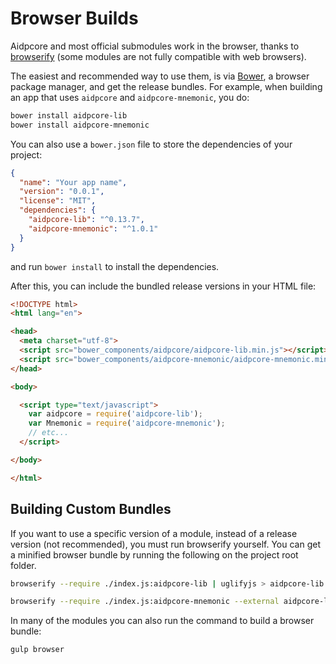 # Browser Builds
Aidpcore and most official submodules work in the browser, thanks to [browserify](http://browserify.org/) (some modules are not fully compatible with web browsers).

The easiest and recommended way to use them, is via [Bower](http://bower.io/), a browser package manager, and get the release bundles. For example, when building an app that uses `aidpcore` and `aidpcore-mnemonic`, you do:

```sh
bower install aidpcore-lib
bower install aidpcore-mnemonic
```

You can also use a `bower.json` file to store the dependencies of your project:

```json
{
  "name": "Your app name",
  "version": "0.0.1",
  "license": "MIT",
  "dependencies": {
    "aidpcore-lib": "^0.13.7",
    "aidpcore-mnemonic": "^1.0.1"
  }
}
```

and run `bower install` to install the dependencies.

After this, you can include the bundled release versions in your HTML file:

```html
<!DOCTYPE html>
<html lang="en">

<head>
  <meta charset="utf-8">
  <script src="bower_components/aidpcore/aidpcore-lib.min.js"></script>
  <script src="bower_components/aidpcore-mnemonic/aidpcore-mnemonic.min.js"></script>
</head>

<body>

  <script type="text/javascript">
    var aidpcore = require('aidpcore-lib');
    var Mnemonic = require('aidpcore-mnemonic');
    // etc...
  </script>

</body>

</html>
```

## Building Custom Bundles
If you want to use a specific version of a module, instead of a release version (not recommended), you must run browserify yourself.  You can get a minified browser bundle by running the following on the project root folder.

```sh
browserify --require ./index.js:aidpcore-lib | uglifyjs > aidpcore-lib.min.js
```

```sh
browserify --require ./index.js:aidpcore-mnemonic --external aidpcore-lib | uglifyjs > aidpcore-mnemonic.min.js
```

In many of the modules you can also run the command to build a browser bundle:
```sh
gulp browser
```
